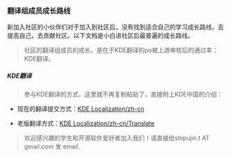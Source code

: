 ### 翻译组成员成长路线

新加入社区的小伙伴们对于加入到社区后，没有找到适合自己的学习成长路线，去提高自己，去贡献社区。以下文档是小白进社区后最普遍的成长路线。

> 社区的翻译组成员的成长，是在于KDE翻译的po被上游审核后的通过率：KDE翻译。



##### KDE翻译

> 参与KDE翻译的方式，这里就不再复制粘贴了，直接附上KDE中国的介绍：

* 现在的翻译提交方式：[KDE Localization/zh-cn](https://community.kde.org/KDE_Localization/zh-cn)

* 老版翻译方式：[KDE Localization/zh-cn/Translate](https://community.kde.org/KDE_Localization/zh-cn/Translate)

> 欢迎感兴趣的学生和开源软件爱好者加入我们！请直接给shipujin.t AT gmail.com 发 email.
  
